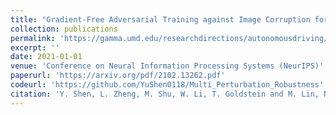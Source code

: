 ```yaml
---
title: "Gradient-Free Adversarial Training against Image Corruption for Learning-based Steering"
collection: publications
permalink: 'https://gamma.umd.edu/researchdirections/autonomousdriving/visionrobustlearning/'
excerpt: ''
date: 2021-01-01
venue: 'Conference on Neural Information Processing Systems (NeurIPS)'
paperurl: 'https://arxiv.org/pdf/2102.13262.pdf'
codeurl: 'https://github.com/YuShen0118/Multi_Perturbation_Robustness'
citation: 'Y. Shen, L. Zheng, M. Shu, W. Li, T. Goldstein and M. Lin, NeurIPS, 2021'
---
```

